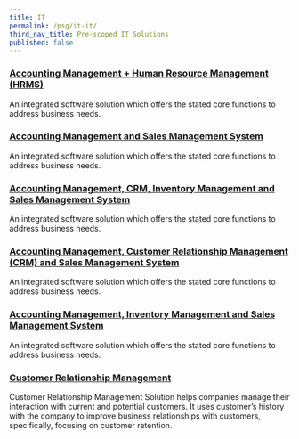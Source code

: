 ```yaml
---
title: IT
permalink: /psg/it-it/
third_nav_title: Pre-scoped IT Solutions
published: false
---
```


### [Accounting Management + Human Resource Management (HRMS)](/psg/HRMS)

An integrated software solution which offers the stated core functions to address business needs.

### [Accounting Management and Sales Management System](/psg/AMSMS)

An integrated software solution which offers the stated core functions to address business needs.

### [Accounting Management, CRM, Inventory Management and Sales Management System](/psg/AMCIMSMS)

An integrated software solution which offers the stated core functions to address business needs.

### [Accounting Management, Customer Relationship Management (CRM) and Sales Management System](/psg/AMCIMSMS)

An integrated software solution which offers the stated core functions to address business needs.

### [Accounting Management, Inventory Management and Sales Management System](/psg/AMCIMSMS)

An integrated software solution which offers the stated core functions to address business needs.

### [Customer Relationship Management](/psg/CRM)

Customer Relationship Management Solution helps companies manage their interaction with current and potential customers. It uses customer’s history with the company to improve business relationships with customers, specifically, focusing on customer retention.
